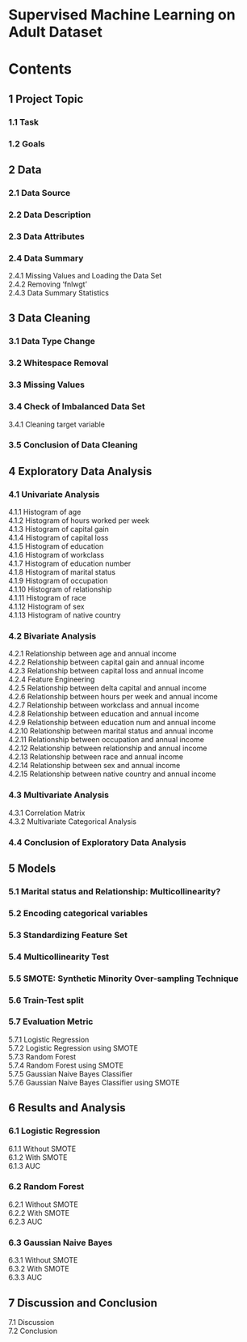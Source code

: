 # Supervised Machine Learning on Adult Dataset

# Contents

## 1 Project Topic
### 1.1 Task
### 1.2 Goals

## 2 Data
### 2.1 Data Source
### 2.2 Data Description
### 2.3 Data Attributes
### 2.4 Data Summary
2.4.1 Missing Values and Loading the Data Set
<br>2.4.2 Removing ‘fnlwgt’
<br>2.4.3 Data Summary Statistics

## 3 Data Cleaning 
### 3.1 Data Type Change
### 3.2 Whitespace Removal
### 3.3 Missing Values
### 3.4 Check of Imbalanced Data Set 
3.4.1 Cleaning target variable
### 3.5 Conclusion of Data Cleaning

## 4 Exploratory Data Analysis
### 4.1 Univariate Analysis
4.1.1 Histogram of age
<br>4.1.2 Histogram of hours worked per week
<br>4.1.3 Histogram of capital gain
<br>4.1.4 Histogram of capital loss
<br>4.1.5 Histogram of education
<br>4.1.6 Histogram of workclass
<br>4.1.7 Histogram of education number
<br>4.1.8 Histogram of marital status
<br>4.1.9 Histogram of occupation
<br>4.1.10 Histogram of relationship
<br>4.1.11 Histogram of race
<br>4.1.12 Histogram of sex
<br>4.1.13 Histogram of native country
### 4.2 Bivariate Analysis
4.2.1 Relationship between age and annual income
<br>4.2.2 Relationship between capital gain and annual income
<br>4.2.3 Relationship between capital loss and annual income
<br>4.2.4 Feature Engineering
<br>4.2.5 Relationship between delta capital and annual income
<br>4.2.6 Relationship between hours per week and annual income
<br>4.2.7 Relationship between workclass and annual income
<br>4.2.8 Relationship between education and annual income
<br>4.2.9 Relationship between education num and annual income
<br>4.2.10 Relationship between marital status and annual income
<br>4.2.11 Relationship between occupation and annual income
<br>4.2.12 Relationship between relationship and annual income
<br>4.2.13 Relationship between race and annual income
<br>4.2.14 Relationship between sex and annual income
<br>4.2.15 Relationship between native country and annual income
### 4.3 Multivariate Analysis
4.3.1 Correlation Matrix
<br>4.3.2 Multivariate Categorical Analysis
### 4.4 Conclusion of Exploratory Data Analysis

## 5 Models
### 5.1 Marital status and Relationship: Multicollinearity?
### 5.2 Encoding categorical variables
### 5.3 Standardizing Feature Set
### 5.4 Multicollinearity Test
### 5.5 SMOTE: Synthetic Minority Over-sampling Technique
### 5.6 Train-Test split
### 5.7 Evaluation Metric
5.7.1 Logistic Regression
<br>5.7.2 Logistic Regression using SMOTE
<br>5.7.3 Random Forest
<br>5.7.4 Random Forest using SMOTE
<br>5.7.5 Gaussian Naive Bayes Classifier
<br>5.7.6 Gaussian Naive Bayes Classifier using SMOTE

## 6 Results and Analysis
### 6.1 Logistic Regression
6.1.1 Without SMOTE
<br>6.1.2 With SMOTE
<br>6.1.3 AUC
### 6.2 Random Forest
6.2.1 Without SMOTE
<br>6.2.2 With SMOTE
<br>6.2.3 AUC
### 6.3 Gaussian Naive Bayes
6.3.1 Without SMOTE
<br>6.3.2 With SMOTE
<br>6.3.3 AUC

## 7 Discussion and Conclusion
7.1 Discussion
<br>7.2 Conclusion
